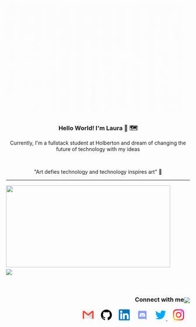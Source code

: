 <div align="center"><img src="https://github.com/lperezcas16/lperezcas16/raw/master/image2.gif" width="700" height="300" />
   
### Hello World! I'm Laura  👋 🗺
Currently, I'm a fullstack student at Holberton and dream of changing the future of technology with my ideas

<br/>

"Art defies technology and technology inspires art" :purple_heart:

</div>

---
   <!----mio-->
<div style="-webkit-column-count: 2; -moz-column-count: 2; column-count: 2; -webkit-column-rule: 1px dotted #e0e0e0; -moz-column-rule: 1px dotted #e0e0e0; column-rule: 1px dotted #e0e0e0;">
    <div style="display: inline-block;">
        <a href="https://github.com/lperezcas16"> <img  width="450" height="224" img align="left"  src="https://github-readme-stats.vercel.app/api/top-langs/?username=lperezcas16&theme=radical&hide=glsl,python=true&title_color=7C00DD&icon_color=7C00DD&text_color=FFFFF&bg_color=000000" /> 
</a>
    </div>
   <br/>
  <img align='center'   width="350" src="https://github-readme-stats.vercel.app/api?username=lperezcas16&show_icons=true&title_color=0FE899&icon_color=7C00DD&text_color=000000F&bg_colorFFFFF="></div>
  <div style="display: inline-block;">
  <a href="https://github.com/ashwanisng">
</a>
    </div>

<br>
<br>


<!-- conect with me -->
<div  align="right">
  <h3  align="right">Connect with me<img align="center" src="https://github.com/rajput2107/rajput2107/blob/master/Assets/Handshake.gif" height="33px" /></h3> 
</div>
<p align="right">
<!-- gmail-->
 <a href="mailto:lau.manu2@gmail.com"><img src="https://github.com/deut-erium/deut-erium/blob/master/assets/gmail.svg" width="30px" alt="mail"></a> &nbsp; &nbsp;
 <!-- github -->
   <a href="https://github.com/lperezcas16"><img src="https://github.com/deut-erium/deut-erium/blob/master/assets/github.svg" width="30px" alt="mail"></a> &nbsp; &nbsp;
<!-- linkedin -->
  <a href="https://www.linkedin.com/in/laura-perez-911b241ab/"><img src="https://github.com/deut-erium/deut-erium/blob/master/assets/linkedin.svg" width="30px" alt="LinkedIn"></a> &nbsp; &nbsp;
<!-- discord -->
 <a href="https://discord.com/users/deuterium#1689"><img src="https://github.com/deut-erium/deut-erium/blob/master/assets/discord.svg" width="30px" alt="LinkedIn"></a> &nbsp; &nbsp;
<!-- twitter -->
  <a href="https://twitter.com/LauraPerez199"><img src="https://github.com/deut-erium/deut-erium/blob/master/assets/twitter.svg" width="30px" alt="Twitter"> </a> &nbsp; &nbsp;
<!-- instagram -->
<a href="https://www.instagram.com/lau.sperez/"><img src="https://github.com/hargun79/hargun79/blob/master/Assets/Instagram.svg" width="30px" alt="Instagram"></a> &nbsp; &nbsp;
</p>
  


